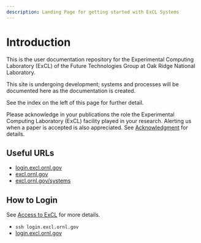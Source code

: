 ```yaml
---
description: Landing Page for getting started with ExCL Systems
---
```


# Introduction

This is the user documentation repository for the Experimental Computing Laboratory \(ExCL\) of the Future Technologies Group at Oak Ridge National Laboratory.

This site is undergoing development; systems and processes will be documented here as the documentation is created.

See the index on the left of this page for further detail.

Please acknowledge in your publications the role the Experimental Computing Laboratory \(ExCL\) facility played in your research. Alerting us when a paper is accepted is also appreciated. See [Acknowledgment](acknowledgment.md) for details.

## Useful URLs

* [login.excl.ornl.gov](https://login.excl.ornl.gov:300) 
* [excl.ornl.gov](https://excl.ornl.gov/)
* [excl.ornl.gov/systems](https://excl.ornl.gov/excl-systems/)

## How to Login

See [Access to ExCL](excl-support/access.md) for more details.

* `ssh login.excl.ornl.gov`
* [login.excl.ornl.gov](https://login.excl.ornl.gov:300)

